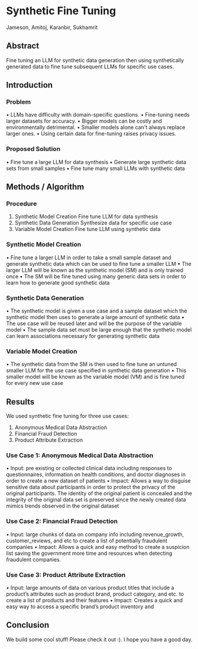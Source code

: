 # Synthetic Fine Tuning
Jameson, Amitoj, Karanbir, Sukhamrit

## Abstract
Fine tuning an LLM for synthetic data generation then using synthetically generated data to fine tune subsequent LLMs for specific use cases.

## Introduction
### Problem
• LLMs have difficulty with domain-specific questions.
• Fine-tuning needs larger datasets for accuracy.
• Bigger models can be costly and environmentally detrimental.
• Smaller models alone can't always replace larger ones.
• Using certain data for fine-tuning raises privacy issues.

### Proposed Solution
• Fine tune a large LLM for data synthesis
• Generate large synthetic data sets from small samples
• Fine tune many small LLMs with synthetic data

## Methods / Algorithm
### Procedure
1. Synthetic Model Creation
Fine tune LLM for data synthesis
2. Synthetic Data Generation 
	Synthesize data for specific use case
3. Variable Model Creation
	Fine tune LLM using synthetic data

### Synthetic Model Creation
• Fine tune a larger LLM in order to take a small sample dataset and generate synthetic data which can be used to fine tune a smaller LLM 
• The larger LLM will be known as the synthetic model (SM) and is only trained once
• The SM will be fine tuned using many generic data sets in order to learn how to generate good synthetic data

### Synthetic Data Generation
• The synthetic model is given a use case and a sample dataset which the synthetic model then uses to generate a large amount of synthetic data
• The use case will be reused later and will be the purpose of the variable model
• The sample data set must be large enough that the synthetic model can learn associations necessary for generating synthetic data

### Variable Model Creation
• The synthetic data from the SM is then used to fine tune an untuned smaller LLM for the use case specified in synthetic data generation
• This smaller model will be known as the variable model (VM) and is fine tuned for every new use case

## Results
We used synthetic fine tuning for three use cases:
1) Anonymous Medical Data Abstraction
2) Financial Fraud Detection
3) Product Attribute Extraction

### Use Case 1: Anonymous Medical Data Abstraction
• Input: pre existing or collected clinical data including responses to questionnaires, information on health conditions, and doctor diagnoses in order to create a new dataset of patients
• Impact: Allows a way to disguise sensitive data about participants in order to protect the privacy of the original participants. The identity of the original patient is concealed and the integrity of the original data set is preserved since the newly created data mimics trends observed in the original dataset

### Use Case 2: Financial Fraud Detection
• Input: large chunks of data on company info including revenue_growth, customer_reviews, and etc to create a list of potentially fraudulent companies
• Impact: Allows a quick and easy method to create a suspicion list saving the government more time and resources when detecting fraudulent companies.

### Use Case 3: Product Attribute Extraction
• Input: large amounts of data on various product titles that include a product’s attributes such as product brand, product category, and etc. to create a list of products and their features
• Impact: Creates a quick and easy way to access a specific brand’s product inventory and 

## Conclusion
We build some cool stuff! Please check it out :). I hope you have a good day.
